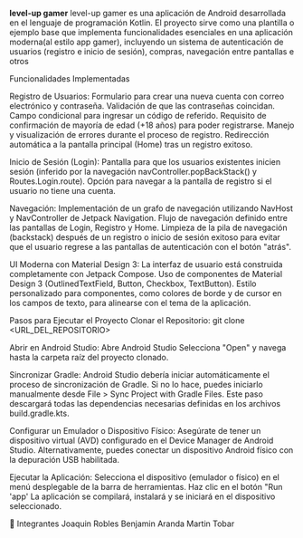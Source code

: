 **level-up gamer**
level-up gamer es una aplicación de Android desarrollada en el lenguaje de programación Kotlin. El proyecto sirve como una plantilla o ejemplo base que implementa funcionalidades esenciales en una aplicación moderna(al estilo app gamer), incluyendo un sistema de autenticación de usuarios (registro e inicio de sesión), compras,  navegación entre pantallas e otros

Funcionalidades Implementadas

Registro de Usuarios:
Formulario para crear una nueva cuenta con correo electrónico y contraseña.
Validación de que las contraseñas coincidan.
Campo condicional para ingresar un código de referido.
Requisito de confirmación de mayoría de edad (+18 años) para poder registrarse.
Manejo y visualización de errores durante el proceso de registro.
Redirección automática a la pantalla principal (Home) tras un registro exitoso.

Inicio de Sesión (Login):
Pantalla para que los usuarios existentes inicien sesión (inferido por la navegación navController.popBackStack() y Routes.Login.route).
Opción para navegar a la pantalla de registro si el usuario no tiene una cuenta.

Navegación:
Implementación de un grafo de navegación utilizando NavHost y NavController de Jetpack Navigation.
Flujo de navegación definido entre las pantallas de Login, Registro y Home.
Limpieza de la pila de navegación (backstack) después de un registro o inicio de sesión exitoso para evitar que el usuario regrese a las pantallas de autenticación con el botón "atrás".

UI Moderna con Material Design 3:
La interfaz de usuario está construida completamente con Jetpack Compose.
Uso de componentes de Material Design 3 (OutlinedTextField, Button, Checkbox, TextButton).
Estilo personalizado para componentes, como colores de borde y de cursor en los campos de texto, para alinearse con el tema de la aplicación.

Pasos para Ejecutar el Proyecto
Clonar el Repositorio:
git clone <URL_DEL_REPOSITORIO>

Abrir en Android Studio:
Abre Android Studio
Selecciona "Open" y navega hasta la carpeta raíz del proyecto clonado.

Sincronizar Gradle:
Android Studio debería iniciar automáticamente el proceso de sincronización de Gradle. Si no lo hace, puedes iniciarlo manualmente desde File > Sync Project with Gradle Files.
Este paso descargará todas las dependencias necesarias definidas en los archivos build.gradle.kts.

Configurar un Emulador o Dispositivo Físico:
Asegúrate de tener un dispositivo virtual (AVD) configurado en el Device Manager de Android Studio.
Alternativamente, puedes conectar un dispositivo Android físico con la depuración USB habilitada.

Ejecutar la Aplicación:
Selecciona el dispositivo (emulador o físico) en el menú desplegable de la barra de herramientas.
Haz clic en el botón "Run 'app'
La aplicación se compilará, instalará y se iniciará en el dispositivo seleccionado.

👥 Integrantes
Joaquin Robles
Benjamin Aranda
Martin Tobar